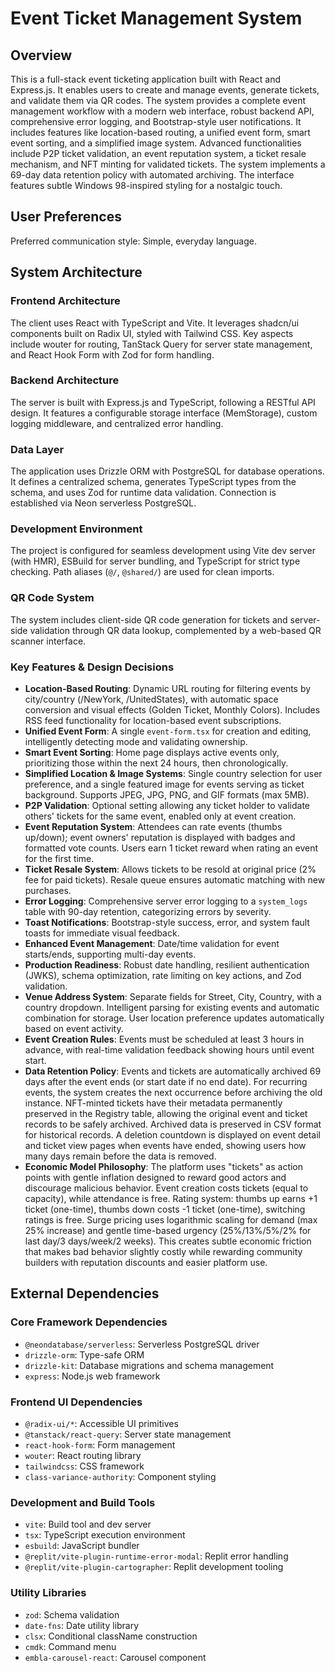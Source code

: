 # Event Ticket Management System

## Overview
This is a full-stack event ticketing application built with React and Express.js. It enables users to create and manage events, generate tickets, and validate them via QR codes. The system provides a complete event management workflow with a modern web interface, robust backend API, comprehensive error logging, and Bootstrap-style user notifications. It includes features like location-based routing, a unified event form, smart event sorting, and a simplified image system. Advanced functionalities include P2P ticket validation, an event reputation system, a ticket resale mechanism, and NFT minting for validated tickets. The system implements a 69-day data retention policy with automated archiving. The interface features subtle Windows 98-inspired styling for a nostalgic touch.

## User Preferences
Preferred communication style: Simple, everyday language.

## System Architecture

### Frontend Architecture
The client uses React with TypeScript and Vite. It leverages shadcn/ui components built on Radix UI, styled with Tailwind CSS. Key aspects include wouter for routing, TanStack Query for server state management, and React Hook Form with Zod for form handling.

### Backend Architecture
The server is built with Express.js and TypeScript, following a RESTful API design. It features a configurable storage interface (MemStorage), custom logging middleware, and centralized error handling.

### Data Layer
The application uses Drizzle ORM with PostgreSQL for database operations. It defines a centralized schema, generates TypeScript types from the schema, and uses Zod for runtime data validation. Connection is established via Neon serverless PostgreSQL.

### Development Environment
The project is configured for seamless development using Vite dev server (with HMR), ESBuild for server bundling, and TypeScript for strict type checking. Path aliases (`@/`, `@shared/`) are used for clean imports.

### QR Code System
The system includes client-side QR code generation for tickets and server-side validation through QR data lookup, complemented by a web-based QR scanner interface.

### Key Features & Design Decisions
- **Location-Based Routing**: Dynamic URL routing for filtering events by city/country (/NewYork, /UnitedStates), with automatic space conversion and visual effects (Golden Ticket, Monthly Colors). Includes RSS feed functionality for location-based event subscriptions.
- **Unified Event Form**: A single `event-form.tsx` for creation and editing, intelligently detecting mode and validating ownership.
- **Smart Event Sorting**: Home page displays active events only, prioritizing those within the next 24 hours, then chronologically.
- **Simplified Location & Image Systems**: Single country selection for user preference, and a single featured image for events serving as ticket background. Supports JPEG, JPG, PNG, and GIF formats (max 5MB).
- **P2P Validation**: Optional setting allowing any ticket holder to validate others' tickets for the same event, enabled only at event creation.
- **Event Reputation System**: Attendees can rate events (thumbs up/down); event owners' reputation is displayed with badges and formatted vote counts. Users earn 1 ticket reward when rating an event for the first time.
- **Ticket Resale System**: Allows tickets to be resold at original price (2% fee for paid tickets). Resale queue ensures automatic matching with new purchases.
- **Error Logging**: Comprehensive server error logging to a `system_logs` table with 90-day retention, categorizing errors by severity.
- **Toast Notifications**: Bootstrap-style success, error, and system fault toasts for immediate visual feedback.
- **Enhanced Event Management**: Date/time validation for event starts/ends, supporting multi-day events.
- **Production Readiness**: Robust date handling, resilient authentication (JWKS), schema optimization, rate limiting on key actions, and Zod validation.
- **Venue Address System**: Separate fields for Street, City, Country, with a country dropdown. Intelligent parsing for existing events and automatic combination for storage. User location preference updates automatically based on event activity.
- **Event Creation Rules**: Events must be scheduled at least 3 hours in advance, with real-time validation feedback showing hours until event start.
- **Data Retention Policy**: Events and tickets are automatically archived 69 days after the event ends (or start date if no end date). For recurring events, the system creates the next occurrence before archiving the old instance. NFT-minted tickets have their metadata permanently preserved in the Registry table, allowing the original event and ticket records to be safely archived. Archived data is preserved in CSV format for historical records. A deletion countdown is displayed on event detail and ticket view pages when events have ended, showing users how many days remain before the data is removed.
- **Economic Model Philosophy**: The platform uses "tickets" as action points with gentle inflation designed to reward good actors and discourage malicious behavior. Event creation costs tickets (equal to capacity), while attendance is free. Rating system: thumbs up earns +1 ticket (one-time), thumbs down costs -1 ticket (one-time), switching ratings is free. Surge pricing uses logarithmic scaling for demand (max 25% increase) and gentle time-based urgency (25%/13%/5%/2% for last day/3 days/week/2 weeks). This creates subtle economic friction that makes bad behavior slightly costly while rewarding community builders with reputation discounts and easier platform use.

## External Dependencies

### Core Framework Dependencies
- `@neondatabase/serverless`: Serverless PostgreSQL driver
- `drizzle-orm`: Type-safe ORM
- `drizzle-kit`: Database migrations and schema management
- `express`: Node.js web framework

### Frontend UI Dependencies
- `@radix-ui/*`: Accessible UI primitives
- `@tanstack/react-query`: Server state management
- `react-hook-form`: Form management
- `wouter`: React routing library
- `tailwindcss`: CSS framework
- `class-variance-authority`: Component styling

### Development and Build Tools
- `vite`: Build tool and dev server
- `tsx`: TypeScript execution environment
- `esbuild`: JavaScript bundler
- `@replit/vite-plugin-runtime-error-modal`: Replit error handling
- `@replit/vite-plugin-cartographer`: Replit development tooling

### Utility Libraries
- `zod`: Schema validation
- `date-fns`: Date utility library
- `clsx`: Conditional className construction
- `cmdk`: Command menu
- `embla-carousel-react`: Carousel component